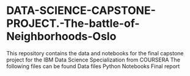 # DATA-SCIENCE-CAPSTONE-PROJECT.-The-battle-of-Neighborhoods-Oslo
This repository contains the data and notebooks for the final capstone project  for the IBM Data Science Specialization from COURSERA
The following files can be found
Data files
Python Notebooks
Final report
